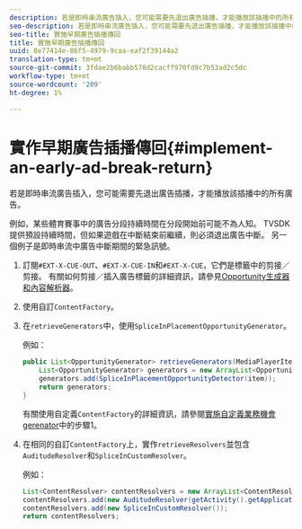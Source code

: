 ```yaml
---
description: 若是即時串流廣告插入，您可能需要先退出廣告插播，才能播放該插播中的所有廣告。
seo-description: 若是即時串流廣告插入，您可能需要先退出廣告插播，才能播放該插播中的所有廣告。
seo-title: 實施早期廣告插播傳回
title: 實施早期廣告插播傳回
uuid: 0e77414e-86f5-4979-9caa-eaf2f39144a2
translation-type: tm+mt
source-git-commit: 3fdae2b6babb578d2cacff970fd9c7b53ad2c5dc
workflow-type: tm+mt
source-wordcount: '209'
ht-degree: 1%

---
```



# 實作早期廣告插播傳回{#implement-an-early-ad-break-return}

若是即時串流廣告插入，您可能需要先退出廣告插播，才能播放該插播中的所有廣告。

例如，某些體育賽事中的廣告分段持續時間在分段開始前可能不為人知。 TVSDK提供預設持續時間，但如果遊戲在中斷結束前繼續，則必須退出廣告中斷。 另一個例子是即時串流中廣告中斷期間的緊急訊號。

1. 訂閱`#EXT-X-CUE-OUT`、`#EXT-X-CUE-IN`和`#EXT-X-CUE`，它們是標籤中的剪接／剪接。
有關如何剪接／插入廣告標籤的詳細資訊，請參見[Opportunity生成器和內容解析器](../../ad-insertion/content-resolver/android-3x-content-resolver.md)。
1. 使用自訂`ContentFactory`。
1. 在`retrieveGenerators`中，使用`SpliceInPlacementOpportunityGenerator`。

   例如：

   ```java
   public List<OpportunityGenerator> retrieveGenerators(MediaPlayerItem item) { 
       List<OpportunityGenerator> generators = new ArrayList<OpportunityGenerator>(); 
       generators.add(SpliceInPlacementOpportunityDetector(item)); 
       return generators; 
   }
   ```

   有關使用自定義`ContentFactory`的詳細資訊，請參閱[實施自定義業務機會gerenator](../../ad-insertion/content-resolver/android-3x-opp-detector-impl-android.md)中的步驟1。

1. 在相同的自訂`ContentFactory`上，實作`retrieveResolvers`並包含`AuditudeResolver`和`SpliceInCustomResolver`。

   例如：

   ```java
   List<ContentResolver> contentResolvers = new ArrayList<ContentResolver>(); 
   contentResolvers.add(new AuditudeResolver(getActivity().getApplicationContext())); 
   contentResolvers.add(new SpliceInCustomResolver()); 
   return contentResolvers;
   ```
